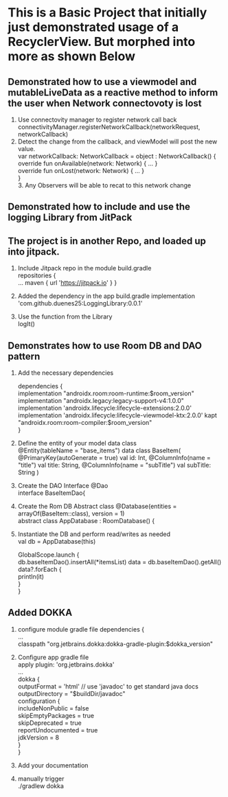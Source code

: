 # This is a Basic Project that initially just demonstrated usage of a RecyclerView.  But morphed into more as shown Below

## Demonstrated how to use a viewmodel and mutableLiveData as a reactive method to inform the user when Network connectovoty is lost
1. Use connectovity manager to register network call back    
    connectivityManager.registerNetworkCallback(networkRequest, networkCallback)
2. Detect the change from the callback, and viewModel will post the new value.  
    var networkCallback: NetworkCallback = object : NetworkCallback() {  
        override fun onAvailable(network: Network) { ... }  
        override fun onLost(network: Network) { ... }  
    }  
    3. Any Observers will be able to recat to this network change   

## Demonstrated how to include and use the logging Library from JitPack  
## The project is in another Repo, and loaded up into jitpack.   
1. Include Jitpack repo in the module build.gradle  
    repositories {    
        ...
        maven { url 'https://jitpack.io' }
    }
2. Added the dependency  in the app build.gradle
    implementation 'com.github.duenes25:LoggingLibrary:0.0.1'  
    
3. Use the function from the Library  
    logIt()



## Demonstrates how to use Room DB and DAO pattern
1. Add the necessary dependencies  

    dependencies {  
        implementation "androidx.room:room-runtime:$room_version"  
        implementation "androidx.legacy:legacy-support-v4:1.0.0"  
        implementation 'androidx.lifecycle:lifecycle-extensions:2.0.0'  
        implementation 'androidx.lifecycle:lifecycle-viewmodel-ktx:2.0.0'  
        kapt "androidx.room:room-compiler:$room_version"  
    }  

2. Define the entity of your model data class  
    @Entity(tableName = "base_items")
    data class BaseItem(
        @PrimaryKey(autoGenerate = true)
        val id: Int,
        @ColumnInfo(name = "title") val title: String,
        @ColumnInfo(name = "subTitle") val subTitle: String
    )  
    
3. Create the DAO Interface
    @Dao  
    interface BaseItemDao{  

4. Create the Rom DB Abstract class
    @Database(entities = arrayOf(BaseItem::class), version = 1)  
    abstract class AppDatabase : RoomDatabase() {  
    
5. Instantiate the DB and perform read/writes as needed  
    val db = AppDatabase(this)  
    
    GlobalScope.launch {  
                db.baseItemDao().insertAll(*itemsList)
                data = db.baseItemDao().getAll()  
                data?.forEach {  
                    println(it)  
                }  
    }  


## Added DOKKA  
1. configure module gradle file
    dependencies {  
    ...  
    classpath "org.jetbrains.dokka:dokka-gradle-plugin:$dokka_version"
    
2. Configure app gradle file  
    apply plugin: 'org.jetbrains.dokka'  
    ...  
    dokka {  
        outputFormat = 'html' // use 'javadoc' to get standard java docs  
        outputDirectory = "$buildDir/javadoc"  
        configuration {  
            includeNonPublic = false  
            skipEmptyPackages = true  
            skipDeprecated = true  
            reportUndocumented = true  
            jdkVersion = 8  
        }  
    }  

3. Add your documentation  
4. manually trigger  
    ./gradlew dokka
